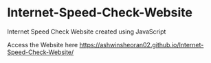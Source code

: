 # Internet-Speed-Check-Website
Internet Speed Check Website created using JavaScript

Access the Website here 
https://ashwinsheoran02.github.io/Internet-Speed-Check-Website/
